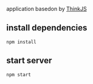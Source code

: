 
application basedon by [ThinkJS](http://www.thinkjs.org)

## install dependencies

```
npm install
```

## start server

```
npm start
```


